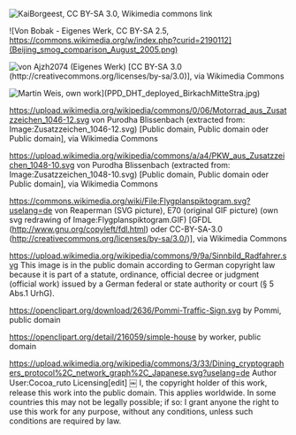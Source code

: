 
![KaiBorgeest, CC BY-SA 3.0, [Wikimedia commons link](https://commons.wikimedia.org/wiki/Air_pollution#/media/File:AB_Schwh_HolzH.JPG)](1024px-AB_Schwh_HolzH.JPG)

![Von Bobak - Eigenes Werk, CC BY-SA 2.5, https://commons.wikimedia.org/w/index.php?curid=2190112](Beijing_smog_comparison_August_2005.png)

![von Ajzh2074 (Eigenes Werk) [CC BY-SA 3.0 (http://creativecommons.org/licenses/by-sa/3.0)], via Wikimedia Commons](PM10cabellohumano.png)

![Martin Weis, own work](https://github.com/opendata-stuttgart/meta/blob/master/images/PPD_DHT_deployed_BirkachMitteStra.jpg)](PPD_DHT_deployed_BirkachMitteStra.jpg)

https://upload.wikimedia.org/wikipedia/commons/0/06/Motorrad_aus_Zusatzzeichen_1046-12.svg
von Purodha Blissenbach (extracted from: Image:Zusatzzeichen_1046-12.svg) [Public domain, Public domain oder Public domain], via Wikimedia Commons

https://upload.wikimedia.org/wikipedia/commons/a/a4/PKW_aus_Zusatzzeichen_1048-10.svg
von Purodha Blissenbach (extracted from: Image:Zusatzzeichen_1048-10.svg) [Public domain, Public domain oder Public domain], via Wikimedia Commons

https://commons.wikimedia.org/wiki/File:Flygplanspiktogram.svg?uselang=de
von Reaperman (SVG picture), E70 (original GIF picture) (own svg redrawing of Image:Flygplanspiktogram.GIF) [GFDL (http://www.gnu.org/copyleft/fdl.html) oder CC-BY-SA-3.0 (http://creativecommons.org/licenses/by-sa/3.0/)], via Wikimedia Commons


https://upload.wikimedia.org/wikipedia/commons/9/9a/Sinnbild_Radfahrer.svg
This image is in the public domain according to German copyright law because it is part of a statute, ordinance, official decree or judgment (official work) issued by a German federal or state authority or court (§ 5 Abs.1 UrhG).

https://openclipart.org/download/2636/Pommi-Traffic-Sign.svg
by Pommi, public domain

https://openclipart.org/detail/216059/simple-house
by worker, public domain


https://upload.wikimedia.org/wikipedia/commons/3/33/Dining_cryptographers_protocol%2C_network_graph%2C_Japanese.svg?uselang=de
Author  User:Cocoa_ruto
Licensing[edit]
￼   I, the copyright holder of this work, release this work into the public domain. This applies worldwide.
In some countries this may not be legally possible; if so:
I grant anyone the right to use this work for any purpose, without any conditions, unless such conditions are required by law.
<!--
![](Zeichen_270_-_Zonenverkehrsverbot_bei_Smog,_StVO_1976.svg)-->
